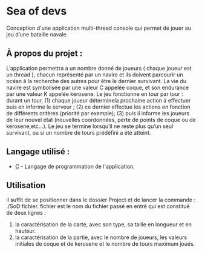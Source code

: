 # Sea of devs
Conception d'une application multi-thread console qui permet de jouer au jeu d’une bataille navale.

## À propos du projet :

L’application permettra a un nombre donné de joueurs ( chaque joueur est un thread ), chacun représenté par 
un navire et ils doivent parcourir un océan à la recherche des autres pour être le dernier survivant. La vie du navire
est symbolisée par une valeur C appelée coque, et son endurance par une valeur K appelée kerosene.
Le jeu fonctionne en tour par tour : durant un tour, (1) chaque joueur déterminela prochaine action à effectuer puis
en informe le serveur ; (2) ce dernier effectue les actions en fonction de différents critères (priorité par exemple); 
(3) puis il informe les joueurs de leur nouvel état (nouvelles coordonnées, perte de points de coque ou de kerosene,etc...). 
Le jeu se termine lorsqu’il ne reste plus qu’un seul survivant, ou si un nombre de tours prédéfini a été atteint.


## Langage utilisé :

- [C](https://fr.wikipedia.org/wiki/C_(langage)) - Langage de programmation de l'application.


## Utilisation
il suffit de se positionner dans le dossier Project et de lancer la commande : ./SoD fichier.
fichier est le nom du fichier passé en entré qui est constitué de deux lignes :
1. la caractérisation de la carte, avec son type, sa taille en longueur et en hauteur.
2. la caractérisation de la partie, avec le nombre de joueurs, les valeurs initiales de coque et de kerosene et le nombre
   de tours maximum joués.
